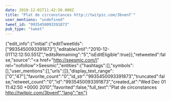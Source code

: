 ```yaml
---
date: 2010-12-01T11:42:50.000Z
title: "Plat de circonstances http://twitpic.com/3bvenf″"
user_mentions: "undefined"
tweet_id: "9935450093391873"
pub_type: "tweet"
---
```

{"edit_info":{"initial":{"editTweetIds":["9935450093391873"],"editableUntil":"2010-12-01T12:12:50.551Z","editsRemaining":"5","isEditEligible":true}},"retweeted":false,"source":"<a href=\"http://seesmic.com/\" rel=\"nofollow\">Seesmic</a>","entities":{"hashtags":[],"symbols":[],"user_mentions":[],"urls":[]},"display_text_range":["0","47"],"favorite_count":"0","id_str":"9935450093391873","truncated":false,"retweet_count":"0","id":"9935450093391873","created_at":"Wed Dec 01 11:42:50 +0000 2010","favorited":false,"full_text":"Plat de circonstances http://twitpic.com/3bvenf","lang":"en"}
